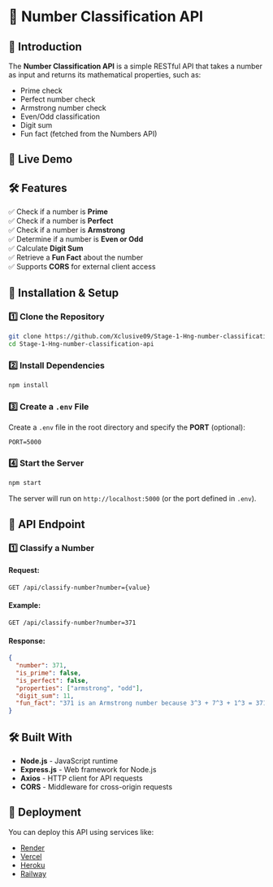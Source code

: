 # 📌 Number Classification API

## 🚀 Introduction
The **Number Classification API** is a simple RESTful API that takes a number as input and returns its mathematical properties, such as:
- Prime check
- Perfect number check
- Armstrong number check
- Even/Odd classification
- Digit sum
- Fun fact (fetched from the Numbers API)

## 📡 Live Demo
> 

## 🛠️ Features
✅ Check if a number is **Prime**  
✅ Check if a number is **Perfect**  
✅ Check if a number is **Armstrong**  
✅ Determine if a number is **Even or Odd**  
✅ Calculate **Digit Sum**  
✅ Retrieve a **Fun Fact** about the number  
✅ Supports **CORS** for external client access  

## 🔧 Installation & Setup

### 1️⃣ Clone the Repository
```sh
git clone https://github.com/Xclusive09/Stage-1-Hng-number-classification-api
cd Stage-1-Hng-number-classification-api
```

### 2️⃣ Install Dependencies
```sh
npm install
```

### 3️⃣ Create a `.env` File
Create a `.env` file in the root directory and specify the **PORT** (optional):
```
PORT=5000
```

### 4️⃣ Start the Server
```sh
npm start
```

The server will run on `http://localhost:5000` (or the port defined in `.env`).

## 📌 API Endpoint
### **1️⃣ Classify a Number**
#### **Request:**
```http
GET /api/classify-number?number={value}
```
#### **Example:**
```http
GET /api/classify-number?number=371
```

#### **Response:**
```json
{
  "number": 371,
  "is_prime": false,
  "is_perfect": false,
  "properties": ["armstrong", "odd"],
  "digit_sum": 11,
  "fun_fact": "371 is an Armstrong number because 3^3 + 7^3 + 1^3 = 371"
}
```

## 🛠 Built With
- **Node.js** - JavaScript runtime
- **Express.js** - Web framework for Node.js
- **Axios** - HTTP client for API requests
- **CORS** - Middleware for cross-origin requests

## 🚀 Deployment
You can deploy this API using services like:
- [Render](https://render.com/)
- [Vercel](https://vercel.com/)
- [Heroku](https://www.heroku.com/)
- [Railway](https://railway.app/)